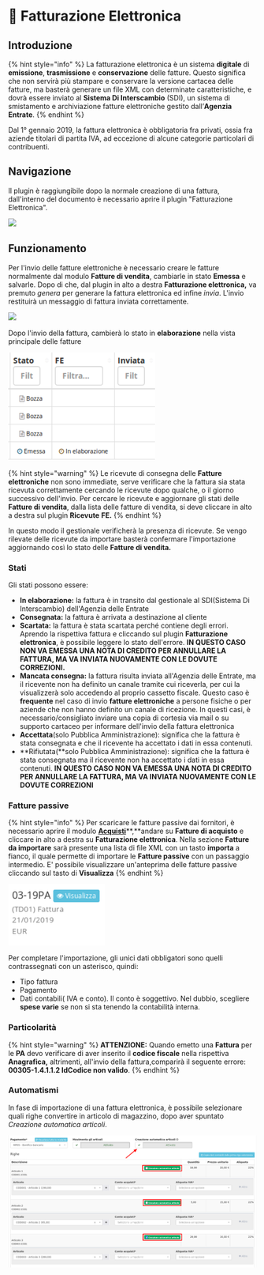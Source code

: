 # 📘 Fatturazione Elettronica

## Introduzione

{% hint style="info" %}
La fatturazione elettronica è un sistema **digitale** di **emissione**, **trasmissione** e **conservazione** delle fatture. Questo significa che non servirà più stampare e conservare la versione cartacea delle fatture, ma basterà generare un file XML con determinate caratteristiche, e dovrà essere inviato al **Sistema Di Interscambio** (SDI), un sistema di smistamento e archiviazione fatture elettroniche gestito dall’**Agenzia Entrate**.
{% endhint %}

Dal 1° gennaio 2019, la fattura elettronica è obbligatoria fra privati, ossia fra aziende titolari di partita IVA, ad eccezione di alcune categorie particolari di contribuenti.

## Navigazione

Il plugin è raggiungibile dopo la normale creazione di una fattura, dall'interno del documento è necessario aprire il plugin "Fatturazione Elettronica".

![](https://firebasestorage.googleapis.com/v0/b/gitbook-x-prod.appspot.com/o/spaces%2F-LZJeLg23eVDvrCv74U7-887967055%2Fuploads%2Fsf8kFaObYeJ2bpmvQM2u%2Ffile.png?alt=media)

## Funzionamento

Per l'invio delle fatture elettroniche è necessario creare le fatture normalmente dal modulo **Fatture di vendita**, cambiarle in stato **Emessa** e salvarle. Dopo di che, dal plugin in alto a destra **Fatturazione elettronica,** va premuto _genera_ per generare la fattura elettronica ed infine _invia_. L'invio restituirà un messaggio di fattura inviata correttamente.

![](https://firebasestorage.googleapis.com/v0/b/gitbook-x-prod.appspot.com/o/spaces%2F-LZJeLg23eVDvrCv74U7-887967055%2Fuploads%2FZkvmuXWsofxhRgmmTXpj%2Ffile.png?alt=media)

Dopo l'invio della fattura, cambierà lo stato in **elaborazione** nella vista principale delle fatture

![](../../.gitbook/assets/StatoInElaborazione.PNG)

{% hint style="warning" %}
Le ricevute di consegna delle **Fatture elettroniche** non sono immediate, serve verificare che la fattura sia stata ricevuta correttamente cercando le ricevute dopo qualche, o il giorno successivo dell'invio. Per cercare le ricevute e aggiornare gli stati delle **Fatture di vendita**, dalla lista delle fatture di vendita, si deve cliccare in alto a destra sul plugin **Ricevute** **FE.**
{% endhint %}

In questo modo il gestionale verificherà la presenza di ricevute. Se vengo rilevate delle ricevute da importare basterà confermare l'importazione aggiornando così lo stato delle **Fatture di vendita.**

### **Stati**

Gli stati possono essere:

* **In elaborazione:** la fattura è in transito dal gestionale al SDI(Sistema Di Interscambio) dell'Agenzia delle Entrate
* **Consegnata:** la fattura è arrivata a destinazione al cliente
* **Scartata:** la fattura è stata scartata perché contiene degli errori. Aprendo la rispettiva fattura e cliccando sul plugin **Fatturazione elettronica**, è possibile leggere lo stato dell'errore. **IN QUESTO CASO NON VA EMESSA UNA NOTA DI CREDITO PER ANNULLARE LA FATTURA, MA VA INVIATA NUOVAMENTE CON LE DOVUTE CORREZIONI.**
* **Mancata consegna:** la fattura risulta inviata all'Agenzia delle Entrate, ma il ricevente non ha definito un canale tramite cui riceverla, per cui la visualizzerà solo accedendo al proprio cassetto fiscale. Questo caso è **frequente** nel caso di invio **fatture elettroniche** a persone fisiche o per aziende che non hanno definito un canale di ricezione. In questi casi, è necessario/consigliato inviare una copia di cortesia via mail o su supporto cartaceo per informare dell'invio della fattura elettronica
* **Accettata**(solo Pubblica Amministrazione): significa che la fattura è stata consegnata e che il ricevente ha accettato i dati in essa contenuti.
* \*\*Rifiutata(\*\*solo Pubblica Amministrazione): significa che la fattura è stata consegnata ma il ricevente non ha accettato i dati in essa contenuti. **IN QUESTO CASO NON VA EMESSA UNA NOTA DI CREDITO PER ANNULLARE LA FATTURA, MA VA INVIATA NUOVAMENTE CON LE DOVUTE CORREZIONI**

### Fatture passive

{% hint style="info" %}
Per scaricare le fatture passive dai fornitori, è necessario aprire il modulo [**Acquisti**](../../modules/acquisti/)\*\*,\*\*andare su **Fatture di acquisto** e cliccare in alto a destra su **Fatturazione elettronica**. Nella sezione **Fatture da importare** sarà presente una lista di file XML con un tasto **importa** a fianco, il quale permette di importare le **Fatture passive** con un passaggio intermedio. E' possibile visualizzare un'anteprima delle fatture passive cliccando sul tasto di **Visualizza**
{% endhint %}

![](../../.gitbook/assets/FatturaPassiva.PNG)

Per completare l'importazione, gli unici dati obbligatori sono quelli contrassegnati con un asterisco, quindi:

* Tipo fattura
* Pagamento
* Dati contabili( IVA e conto). Il conto è soggettivo. Nel dubbio, scegliere **spese varie** se non si sta tenendo la contabilità interna.

### Particolarità

{% hint style="warning" %}
**ATTENZIONE:** Quando emetto una **Fattura** per le **PA** devo verificare di aver inserito il **codice fiscale** nella rispettiva **Anagrafica,** altrimenti, all'invio della fattura,comparirà il seguente errore: **00305-1.4.1.1.2 IdCodice non valido**.
{% endhint %}

### Automatismi

In fase di importazione di una fattura elettronica, è possibile selezionare quali righe convertire in articolo di magazzino, dopo aver spuntato _Creazione automatica articoli_.

![](<../../.gitbook/assets/immagine (64).png>)
